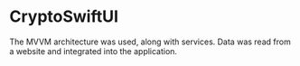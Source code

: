 # CryptoSwiftUI
The MVVM architecture was used, along with services. Data was read from a website and integrated into the application.
